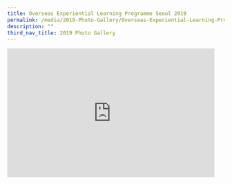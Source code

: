 ```yaml
---
title: Overseas Experiential Learning Programme Seoul 2019
permalink: /media/2019-Photo-Gallery/Overseas-Experiential-Learning-Programme-Seoul-2019/
description: ""
third_nav_title: 2019 Photo Gallery
---
```

<iframe allowfullscreen="true" height="299" width="480" frameborder="0" src="https://docs.google.com/presentation/d/e/2PACX-1vQFUUm-1GiDO4i8unB--cNPFEg5d163iDmPIm-7ZIxvHqv0LdNuksA5jiSxbr3AEX_J05nShj559mc0/embed?start=false&amp;loop=false&amp;delayms=3000"></iframe>